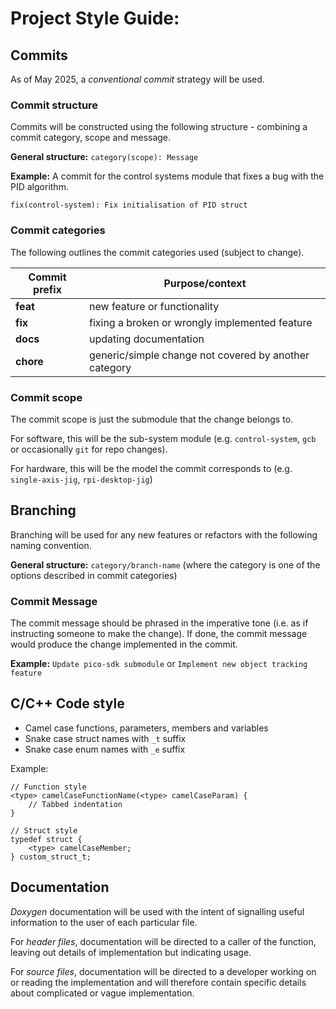 # Project Style Guide:
## Commits
As of May 2025, a *conventional commit* strategy will be used.

### Commit structure
Commits will be constructed using the following structure - combining a commit category, scope and message.

**General structure:** `category(scope): Message`

**Example:** A commit for the control systems module that fixes a bug with the PID algorithm.

`fix(control-system): Fix initialisation of PID struct`

### Commit categories
The following outlines the commit categories used (subject to change).

| Commit prefix | Purpose/context                                       |
| ------------- | ----------------------------------------------------- |
| **feat**      | new feature or functionality                          |
| **fix**       | fixing a broken or wrongly implemented feature        |
| **docs**      | updating documentation                                |
| **chore**     | generic/simple change not covered by another category |

### Commit scope
The commit scope is just the submodule that the change belongs to.

For software, this will be the sub-system module (e.g. `control-system`, `gcb` or occasionally `git` for repo changes).

For hardware, this will be the model the commit corresponds to (e.g. `single-axis-jig`, `rpi-desktop-jig`)

## Branching
Branching will be used for any new features or refactors with the following naming convention.

**General structure:** `category/branch-name` (where the category is one of the options described in commit categories)

### Commit Message
The commit message should be phrased in the imperative tone (i.e. as if instructing someone to make the change). If done, the commit message would produce the change implemented in the commit.

**Example:** `Update pico-sdk submodule` or `Implement new object tracking feature`

## C/C++ Code style
- Camel case functions, parameters, members and variables
- Snake case struct names with `_t` suffix
- Snake case enum names with `_e` suffix

Example:
```
// Function style
<type> camelCaseFunctionName(<type> camelCaseParam) {
    // Tabbed indentation
}

// Struct style
typedef struct {
    <type> camelCaseMember;
} custom_struct_t;
```

## Documentation
*Doxygen* documentation will be used with the intent of signalling useful information to the user of each particular file.

For *header files*, documentation will be directed to a caller of the function, leaving out details of implementation but indicating usage.

For *source files*, documentation will be directed to a developer working on or reading the implementation and will therefore contain specific details about complicated or vague implementation.
